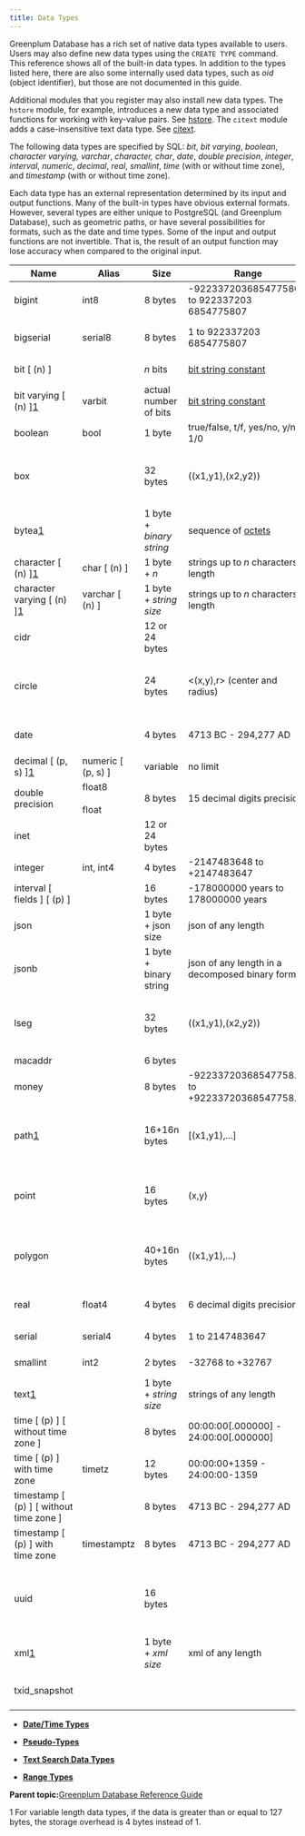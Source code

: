 ```yaml
---
title: Data Types 
---
```


Greenplum Database has a rich set of native data types available to users. Users may also define new data types using the `CREATE TYPE` command. This reference shows all of the built-in data types. In addition to the types listed here, there are also some internally used data types, such as *oid* \(object identifier\), but those are not documented in this guide.

Additional modules that you register may also install new data types. The `hstore` module, for example, introduces a new data type and associated functions for working with key-value pairs. See [hstore](modules/hstore.html). The `citext` module adds a case-insensitive text data type. See [citext](modules/citext.html).

The following data types are specified by SQL: *bit*, *bit varying*, *boolean*, *character varying, varchar*, *character, char*, *date*, *double precision*, *integer*, *interval*, *numeric*, *decimal*, *real*, *smallint*, *time* \(with or without time zone\), and *timestamp* \(with or without time zone\).

Each data type has an external representation determined by its input and output functions. Many of the built-in types have obvious external formats. However, several types are either unique to PostgreSQL \(and Greenplum Database\), such as geometric paths, or have several possibilities for formats, such as the date and time types. Some of the input and output functions are not invertible. That is, the result of an output function may lose accuracy when compared to the original input.

|Name|Alias|Size|Range|Description|
|----|-----|----|-----|-----------|
|bigint|int8|8 bytes|-922337203​6854775808 to 922337203​6854775807|large range integer|
|bigserial|serial8|8 bytes|1 to 922337203​6854775807|large autoincrementing integer|
|bit \[ \(n\) \]| |*n* bits|[bit string constant](https://www.postgresql.org/docs/9.4/sql-syntax.html#SQL-SYNTAX-BIT-STRINGS)|fixed-length bit string|
|bit varying \[ \(n\) \][1](#if139219)|varbit|actual number of bits|[bit string constant](https://www.postgresql.org/docs/9.4/sql-syntax.html#SQL-SYNTAX-BIT-STRINGS)|variable-length bit string|
|boolean|bool|1 byte|true/false, t/f, yes/no, y/n, 1/0|logical boolean \(true/false\)|
|box| |32 bytes|\(\(x1,y1\),\(x2,y2\)\)|rectangular box in the plane - not allowed in distribution key columns.|
|bytea[1](#if139219)| |1 byte + *binary string*|sequence of [octets](https://www.postgresql.org/docs/9.4/datatype-binary.html#DATATYPE-BINARY-SQLESC)|variable-length binary string|
|character \[ \(n\) \][1](#if139219)|char \[ \(n\) \]|1 byte + *n*|strings up to *n* characters in length|fixed-length, blank padded|
|character varying \[ \(n\) \][1](#if139219)|varchar \[ \(n\) \]|1 byte + *string size*|strings up to *n* characters in length|variable-length with limit|
|cidr| |12 or 24 bytes| |IPv4 and IPv6 networks|
|circle| |24 bytes|<\(x,y\),r\> \(center and radius\)|circle in the plane - not allowed in distribution key columns.|
|date| |4 bytes|4713 BC - 294,277 AD|calendar date \(year, month, day\)|
|decimal \[ \(p, s\) \][1](#if139219)|numeric \[ \(p, s\) \]|variable|no limit|user-specified precision, exact|
|double precision|float8<br/><br/>float|8 bytes|15 decimal digits precision|variable-precision, inexact|
|inet| |12 or 24 bytes| |IPv4 and IPv6 hosts and networks|
|integer|int, int4|4 bytes|-2147483648 to +2147483647|usual choice for integer|
|interval \[ fields \] \[ \(p\) \]| |16 bytes|-178000000 years to 178000000 years|time span|
|json| |1 byte + json size|json of any length|variable unlimited length|
|jsonb| |1 byte + binary string|json of any length in a decomposed binary format|variable unlimited length|
|lseg| |32 bytes|\(\(x1,y1\),\(x2,y2\)\)|line segment in the plane - not allowed in distribution key columns.|
|macaddr| |6 bytes| |MAC addresses|
|money| |8 bytes|-92233720368547758.08 to +92233720368547758.07|currency amount|
|path[1](#if139219)| |16+16n bytes|\[\(x1,y1\),...\]|geometric path in the plane - not allowed in distribution key columns.|
|point| |16 bytes|\(x,y\)|geometric point in the plane - not allowed in distribution key columns.|
|polygon| |40+16n bytes|\(\(x1,y1\),...\)|closed geometric path in the plane - not allowed in distribution key columns.|
|real|float4|4 bytes|6 decimal digits precision|variable-precision, inexact|
|serial|serial4|4 bytes|1 to 2147483647|autoincrementing integer|
|smallint|int2|2 bytes|-32768 to +32767|small range integer|
|text[1](#if139219)| |1 byte + *string size*|strings of any length|variable unlimited length|
|time \[ \(p\) \] \[ without time zone \]| |8 bytes|00:00:00\[.000000\] - 24:00:00\[.000000\]|time of day only|
|time \[ \(p\) \] with time zone|timetz|12 bytes|00:00:00+1359 - 24:00:00-1359|time of day only, with time zone|
|timestamp \[ \(p\) \] \[ without time zone \]| |8 bytes|4713 BC - 294,277 AD|both date and time|
|timestamp \[ \(p\) \] with time zone|timestamptz|8 bytes|4713 BC - 294,277 AD|both date and time, with time zone|
|uuid| |16 bytes| |Universally Unique Identifiers according to RFC 4122, ISO/IEC 9834-8:2005|
|xml[1](#if139219)| |1 byte + *xml size*|xml of any length|variable unlimited length|
|txid\_snapshot| | | |user-level transaction ID snapshot|

-   **[Date/Time Types](datatype-datetime.html)**  

-   **[Pseudo-Types](datatype-pseudo.html)**  

-   **[Text Search Data Types](datatype-textsearch.html)**  

-   **[Range Types](datatype-range.html)**  


**Parent topic:**[Greenplum Database Reference Guide](ref_guide.html)

1 For variable length data types, if the data is greater than or equal to 127 bytes, the storage overhead is 4 bytes instead of 1.

